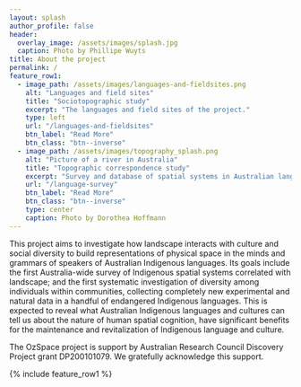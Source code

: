 ```yaml
---
layout: splash
author_profile: false
header:
  overlay_image: /assets/images/splash.jpg
  caption: Photo by Phillipe Wuyts
title: About the project
permalink: /
feature_row1:
  - image_path: /assets/images/languages-and-fieldsites.png
    alt: "Languages and field sites"
    title: "Sociotopographic study"
    excerpt: "The languages and field sites of the project."
    type: left
    url: "/languages-and-fieldsites"
    btn_label: "Read More"
    btn_class: "btn--inverse"
  - image_path: /assets/images/topography_splash.png
    alt: "Picture of a river in Australia"
    title: "Topographic correspondence study"
    excerpt: "Survey and database of spatial systems in Australian languages."
    url: "/language-survey"
    btn_label: "Read More"
    btn_class: "btn--inverse"
    type: center
    caption: Photo by Dorothea Hoffmann
---
```


This project aims to investigate how landscape interacts with culture and social diversity to build representations of physical space in the minds and grammars of speakers of Australian Indigenous languages. Its goals include the first Australia-wide survey of Indigenous spatial systems correlated with landscape; and the first systematic investigation of diversity among individuals within communities, collecting completely new experimental and natural data in a handful of endangered Indigenous languages. This is expected to reveal what Australian Indigenous languages and cultures can tell us about the nature of human spatial cognition, have significant benefits for the maintenance and revitalization of Indigenous language and culture.

The OzSpace project is support by Australian Research Council Discovery Project grant DP200101079. We gratefully acknowledge this support.

{% include feature_row1 %}
